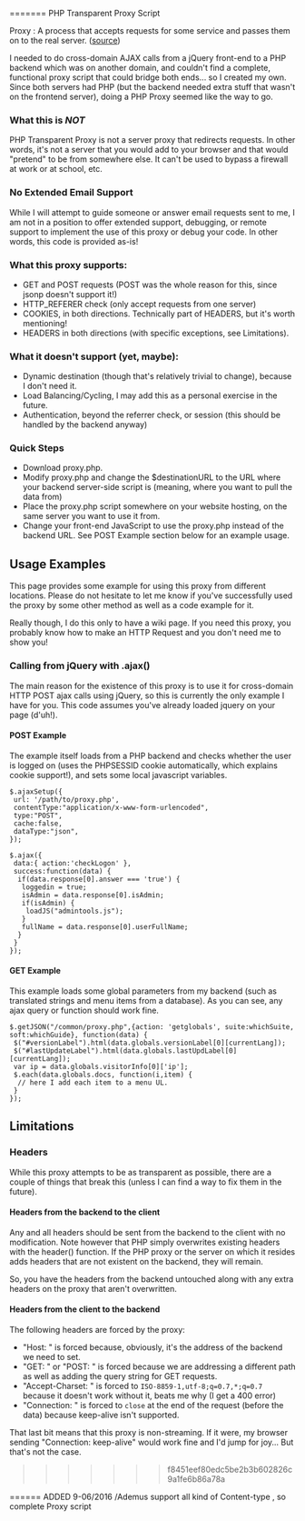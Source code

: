
=======
PHP Transparent Proxy Script

Proxy : A process that accepts requests for some service and passes them on to the real server. ([source](http://foldoc.org/proxy))

I needed to do cross-domain AJAX calls from a jQuery front-end to a PHP backend which was on another domain, and couldn't find a complete, functional proxy script that could bridge both ends... so I created my own. Since both servers had PHP (but the backend needed extra stuff that wasn't on the frontend server), doing a PHP Proxy seemed like the way to go.

### What this is *NOT*

PHP Transparent Proxy is not a server proxy that redirects requests. In other words, it's not a server that you would add to your browser and that would "pretend" to be from somewhere else. It can't be used to bypass a firewall at work or at school, etc.

### No Extended Email Support

While I will attempt to guide someone or answer email requests sent to me, I am not in a position to offer extended support, debugging, or remote support to implement the use of this proxy or debug your code. In other words, this code is provided as-is!

### What this proxy supports:

- GET and POST requests (POST was the whole reason for this, since jsonp doesn't support it!)
- HTTP_REFERER check (only accept requests from one server)
- COOKIES, in both directions. Technically part of HEADERS, but it's worth mentioning!
- HEADERS in both directions (with specific exceptions, see Limitations).

### What it doesn't support (yet, maybe):

- Dynamic destination (though that's relatively trivial to change), because I don't need it.
- Load Balancing/Cycling, I may add this as a personal exercise in the future.
- Authentication, beyond the referrer check, or session (this should be handled by the backend anyway)
 
### Quick Steps

- Download proxy.php. 
- Modify proxy.php and change the $destinationURL to the URL where your backend server-side script is (meaning, where you want to pull the data from)
- Place the proxy.php script somewhere on your website hosting, on the same server you want to use it from.
- Change your front-end JavaScript to use the proxy.php instead of the backend URL. See POST Example section below for an example usage.

## Usage Examples

This page provides some example for using this proxy from different locations. Please do not hesitate to let me know if you've successfully used the proxy by some other method as well as a code example for it.

Really though, I do this only to have a wiki page. If you need this proxy, you probably know how to make an HTTP Request and you don't need me to show you!

### Calling from jQuery with .ajax()

The main reason for the existence of this proxy is to use it for cross-domain HTTP POST ajax calls using jQuery, so this is currently the only example I have for you. This code assumes you've already loaded jquery on your page (d'uh!).

#### POST Example

The example itself loads from a PHP backend and checks whether the user is logged on (uses the PHPSESSID cookie automatically, which explains cookie support!), and sets some local javascript variables.

    $.ajaxSetup({
     url: '/path/to/proxy.php',
     contentType:"application/x-www-form-urlencoded",
     type:"POST",
     cache:false,
     dataType:"json",
    });

    $.ajax({
     data:{ action:'checkLogon' },
     success:function(data) {
      if(data.response[0].answer === 'true') {
       loggedin = true;
       isAdmin = data.response[0].isAdmin;
       if(isAdmin) {
        loadJS("admintools.js");
       }
       fullName = data.response[0].userFullName;
      }
     }      
    });

#### GET Example

This example loads some global parameters from my backend (such as translated strings and menu items from a database). As you can see, any ajax query or function should work fine.

    $.getJSON("/common/proxy.php",{action: 'getglobals', suite:whichSuite, soft:whichGuide}, function(data) {
     $("#versionLabel").html(data.globals.versionLabel[0][currentLang]);
     $("#lastUpdateLabel").html(data.globals.lastUpdLabel[0][currentLang]);
     var ip = data.globals.visitorInfo[0]['ip'];
     $.each(data.globals.docs, function(i,item) {
      // here I add each item to a menu UL.
     }
    });

## Limitations

### Headers

While this proxy attempts to be as transparent as possible, there are a couple of things that break this (unless I can find a way to fix them in the future).

#### Headers from the backend to the client

Any and all headers should be sent from the backend to the client with no modification. Note however that PHP simply overwrites existing headers with the header() function. If the PHP proxy or the server on which it resides adds headers that are not existent on the backend, they will remain.

So, you have the headers from the backend untouched along with any extra headers on the proxy that aren't overwritten.

#### Headers from the client to the backend

The following headers are forced by the proxy:

* "Host: " is forced because, obviously, it's the address of the backend we need to set.
* "GET: " or "POST: " is forced because we are addressing a different path as well as adding the query string for GET requests.
* "Accept-Charset: " is forced to `ISO-8859-1,utf-8;q=0.7,*;q=0.7` because it doesn't work without it, beats me why (I get a 400 error)
* "Connection: " is forced to `close` at the end of the request (before the data) because keep-alive isn't supported.

That last bit means that this proxy is non-streaming. If it were, my browser sending "Connection: keep-alive" would work fine and I'd jump for joy... But that's not the case.
>>>>>>> f8451eef80edc5be2b3b602826c9a1fe6b86a78a

====== ADDED 9-06/2016 /Ademus
support all kind of Content-type , so complete Proxy script